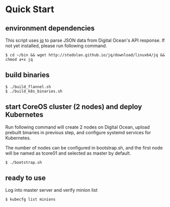 # Quick Start 

## environment dependencies

This script uses [jq](stedolan.github.io/jq/) to parse JSON data from Digital
Ocean's API response. If not yet installed, please run following command.

    $ cd ~/bin && wget http://stedolan.github.io/jq/download/linux64/jq && chmod a+x jq

## build binaries

    $ ./build_flannel.sh
    $ ./build_k8s_binaries.sh

## start CoreOS cluster (2 nodes) and deploy Kubernetes

Run following command will create 2 nodes on Digital Ocean, upload prebuilt
binaries in previous step, and configure systemd services for Kubernetes.

The number of nodes can be configured in bootstrap.sh, and the first node will
be named as tcore01 and selected as master by default.

    $ ./bootstrap.sh

## ready to use

Log into master server and verify minion list

    $ kubecfg list minions
